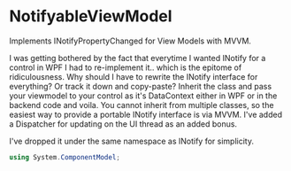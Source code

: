# NotifyableViewModel
Implements INotifyPropertyChanged for View Models with MVVM.

I was getting bothered by the fact that everytime I wanted INotify for a control in WPF I had to re-implement it.. which is the epitome of ridiculousness. Why should I have to rewrite the INotify interface for everything? Or track it down and copy-paste? Inherit the class and pass your viewmodel to your control as it's DataContext either in WPF or in the backend code and voila. You cannot inherit from multiple classes, so the easiest way to provide a portable INotify interface is via MVVM. I've added a Dispatcher for updating on the UI thread as an added bonus.

I've dropped it under the same namespace as INotify for simplicity.
```C#
using System.ComponentModel;
```
